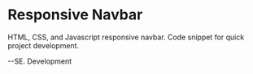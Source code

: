 # Responsive Navbar

HTML, CSS, and Javascript responsive navbar.
Code snippet for quick project development.

--SE. Development